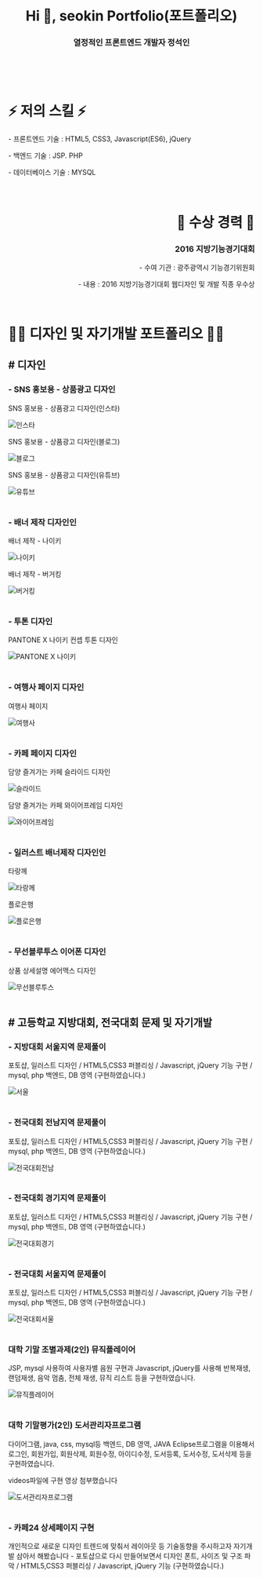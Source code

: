 <br>
<br>
<br>
<h1 align="center">Hi 👋, seokin Portfolio(포트폴리오)</h1>
<h3 align="center">열정적인 프론트엔드 개발자 정석인</h3>
<br>
<br>
<br>

<h1 align="left"> ⚡ 저의 스킬 ⚡ </h1>
<p align="left"> - 프론트엔드 기술 : HTML5, CSS3, Javascript(ES6), jQuery</p>
<p align="left"> - 백엔드 기술 : JSP. PHP</p>
<p align="left"> - 데이터베이스 기술 : MYSQL</p>

<br>

<h1 align="right"> 🥇 수상 경력 🥇 </h1>
<h3 align="right">2016 지방기능경기대회</h3>
<p align="right"> - 수여 기관 : 광주광역시 기능경기위원회</p>
<p align="right"> - 내용 : 2016 지방기능경기대회 웹디자인 및 개발 직종 우수상</p>

<br>

<h1 align="left"> 👨‍💻 디자인 및 자기개발 포트폴리오 👨‍💻 </h1>
<h2 align="left"># 디자인</h2>
<h3 align="left"> - SNS 홍보용 - 상품광고 디자인</h3>
<p align="left">SNS 홍보용 - 상품광고 디자인(인스타)</p>
<img src="images/SNS 홍보용 - 상품광고 디자인(인스타).jpg" alt="인스타"/>
<br>
<p align="left">SNS 홍보용 - 상품광고 디자인(블로그)</p>
<img src="images/SNS 홍보용 - 상품광고 디자인(블로그).jpg" alt="블로그"/>
<br>
<p align="left">SNS 홍보용 - 상품광고 디자인(유튜브)</p>
<img src="images/SNS 홍보용 - 상품광고 디자인(유튜부).jpg" alt="유튜브"/>
<br>
<br>
<h3 align="left"> - 배너 제작 디자인인</h3>
<p align="left">배너 제작 - 나이키</p>
<img src="images/배너제작 - 나이키.jpg" alt="나이키"/>
<br>
<p align="left">배너 제작 - 버거킹</p>
<img src="images/배너 제작 - 버거킹.jpg" alt="버거킹"/>
<br>
<br>
<h3 align="left"> - 투톤 디자인</h3>
<p align="left">PANTONE X 나이키 컨셉 투톤 디자인</p>
<img src="images/PANTONE X 나이키 컨셉 투톤 디자인.jpg" alt="PANTONE X 나이키"/>
<br>
<br>
<h3 align="left"> - 여행사 페이지 디자인</h3>
<p align="left">여행사 페이지</p>
<img src="images/여행사 페이지 디자인.jpg" alt="여행사"/>
<br>
<br>
<h3 align="left"> - 카페 페이지 디자인</h3>
<p align="left">담양 즐겨가는 카페 슬라이드 디자인</p>
<img src="images/슬라이드 (제작완료).png" alt="슬라이드"/>
<br>
<p align="left">담양 즐겨가는 카페 와이어프레임 디자인</p>
<img src="images/와이어 프레임 main (다자인 제작완료).png" alt="와이어프레임"/>
<br>
<br>
<h3 align="left"> - 일러스트 배너제작 디자인인</h3>
<p align="left">타랑께</p>
<img src="images/일러스트 배너제작 - 타랑께.jpg" alt="타랑께"/>
<br>
<p align="left">플로은행</p>
<img src="images/일러스트 배너제작 - 플로은행.jpg" alt="플로은행"/>
<br>
<br>
<h3 align="left"> - 무선블루투스 이어폰 디자인</h3>
<p align="left">상품 상세설명 에어맥스 디자인</p>
<img src="images/에어맥스 디자인.jpg" alt="무선블루투스"/>
<br>
<br>

<h2 align="left"># 고등학교 지방대회, 전국대회 문제 및 자기개발</h2>
<h3 align="left"> - 지방대회 서울지역 문제풀이</h3>
<p align="left">포토샵, 일러스트 디자인 / HTML5,CSS3 퍼블리싱 / Javascript, jQuery 기능 구현 / mysql, php 백엔드, DB 영역 (구현하였습니다.)</p>
<img src="images/지방대회(서울).png" alt="서울"/>
<br>
<br>
<h3 align="left"> - 전국대회 전남지역 문제풀이</h3>
<p align="left">포토샵, 일러스트 디자인 / HTML5,CSS3 퍼블리싱 / Javascript, jQuery 기능 구현 / mysql, php 백엔드, DB 영역 (구현하였습니다.)</p>
<img src="images/전국대회(전남).png" alt="전국대회전남"/>
<br>
<br>
<h3 align="left"> - 전국대회 경기지역 문제풀이</h3>
<p align="left">포토샵, 일러스트 디자인 / HTML5,CSS3 퍼블리싱 / Javascript, jQuery 기능 구현 / mysql, php 백엔드, DB 영역 (구현하였습니다.)</p>
<img src="images/전국대회(경기).png" alt="전국대회경기"/>
<br>
<br>
<h3 align="left"> - 전국대회 서울지역 문제풀이</h3>
<p align="left">포토샵, 일러스트 디자인 / HTML5,CSS3 퍼블리싱 / Javascript, jQuery 기능 구현 / mysql, php 백엔드, DB 영역 (구현하였습니다.)</p>
<img src="images/전국대회(서울).png" alt="전국대회서울"/>
<br>
<br>
<h3 align="left">대학 기말 조별과제(2인) 뮤직플레이어</h3>
<p align="left">JSP, mysql 사용하여 사용자별 음원 구현과 Javascript, jQuery를 사용해 반복재생, 랜덤재생, 음악 멈춤, 전체 재생, 뮤직 리스트 등을 구현하였습니다.</p>
<img src="images/뮤직플레이어 메인.png" alt="뮤직플레이어"/>
<br>
<br>
<h3 align="left">대학 기말평가(2인) 도서관리자프로그램</h3>
<p align="left">다이어그램, java, css, mysql등 백엔드, DB 영역, JAVA Eclipse프로그램을 이용해서 로그인, 회원가입, 회원삭제, 회원수정, 아이디수정, 도서등록, 도서수정, 도서삭제 등을 구현하였습니다. </p>
<p align="left">videos파일에 구현 영상 첨부했습니다</p>
<img src="images/도서관리자프로그램.png" alt="도서관리자프로그램"/>
<br>
<br>
<h3 align="left"> - 카페24 상세페이지 구현</h3>
<p align="left">개인적으로 새로운 디자인 트렌드에 맞춰서 레이아웃 등 기술동향을 주시하고자 자기개발 삼아서 해봤습니다 - 포토샵으로 다시 만들어보면서 디자인 폰트, 사이즈 및 구조 파악  / HTML5,CSS3 퍼블리싱 / Javascript, jQuery 기능 (구현하였습니다.)</p>
<videos src="videos/카페24.mp4" alt="카페24">
<br>
<br>
<br>
